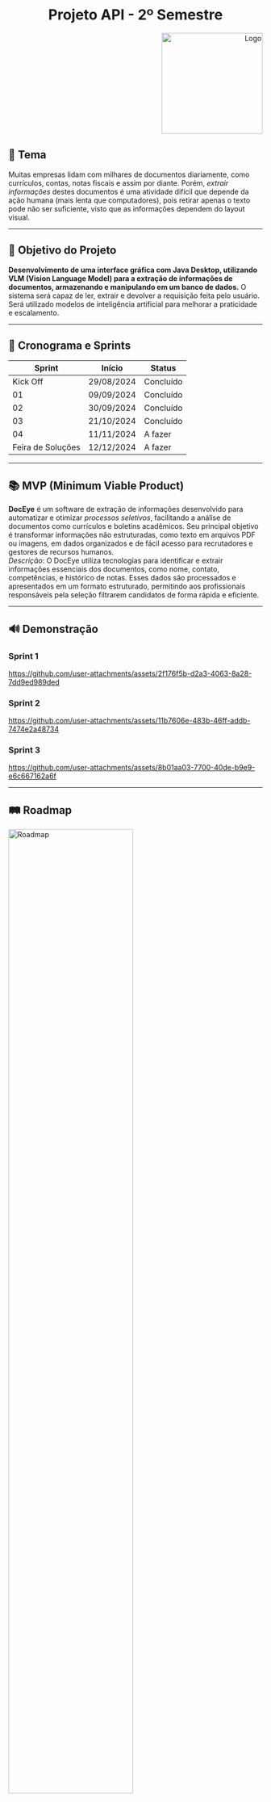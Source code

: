 <h1 align="center">  Projeto API - 2º Semestre </h1>

<div style="text-align: right;">
    <img src="docs/logos/logo.png" alt="Logo" style="width: 200px;"/>
</div>


## 📌 Tema

Muitas empresas lidam com milhares de documentos diariamente, como currículos, contas, notas fiscais e assim por diante. Porém, _extrair informações_ destes documentos é uma atividade difícil que depende da ação humana (mais lenta que computadores), pois retirar apenas o texto pode não ser suficiente, visto que as informações dependem do layout visual.

---

## 🎯 Objetivo do Projeto  

**Desenvolvimento de uma interface gráfica com Java Desktop, utilizando VLM (Vision Language Model) para a extração de informações de documentos, armazenando e manipulando em um banco de dados.** O sistema será capaz de ler, extrair e devolver a requisição feita pelo usuário. Será utilizado modelos de inteligência artificial para melhorar a praticidade e escalamento.

---

## 📅 Cronograma e Sprints

| Sprint            | Início     | Status       |
| ----------------- | ---------- | ------------ |
| Kick Off          | 29/08/2024 | Concluído    |
| 01                | 09/09/2024 | Concluído |
| 02                | 30/09/2024 | Concluído     |
| 03                | 21/10/2024 | Concluído      |
| 04                | 11/11/2024 | A fazer      |
| Feira de Soluções | 12/12/2024 | A fazer      |

---

## 📚 MVP (Minimum Viable Product)
**DocEye** é um software de extração de informações desenvolvido para automatizar e otimizar _processos seletivos_, facilitando a análise de documentos como currículos e boletins acadêmicos. Seu principal objetivo é transformar informações não estruturadas, como texto em arquivos PDF ou imagens, em dados organizados e de fácil acesso para recrutadores e gestores de recursos humanos.
<br> _Descrição_: O DocEye utiliza tecnologias para identificar e extrair informações essenciais dos documentos, como nome, contato, competências, e histórico de notas. Esses dados são processados e apresentados em um formato estruturado, permitindo aos profissionais responsáveis pela seleção filtrarem candidatos de forma rápida e eficiente.
<!-- <br> Acesse o link para visualizar o <a href= "https://www.figma.com/design/cK5bG9Pws6F5LTYGKAlwJ6/Prot%C3%B3tipo-API-2?node-id=0-1&node-type=canvas&t=jx5W8A6itDAJyiTB-0"> Protótipo DocEye! </a>  </br> -->

---

## 🔊 Demonstração 

### Sprint 1

https://github.com/user-attachments/assets/2f176f5b-d2a3-4063-8a28-7dd9ed989ded 


### Sprint 2

https://github.com/user-attachments/assets/11b7606e-483b-46ff-addb-7474e2a48734


### Sprint 3

https://github.com/user-attachments/assets/8b01aa03-7700-40de-b9e9-e6c667162a6f



---


## 🛤️ Roadmap
<img src="docs/registros/Roadmap.png" alt="Roadmap" style="width: 70%;"/>

---

## 📈 Burndown 
<img src="docs/registros/Burndown.jpg" alt="Burndown" style="width: 70%;"/>

---

## 📝 Levantamento de Requisitos

<a id="requisitos"></a>

<div align="center">

|          ID           |                     Descrição                      |         Requisito          |
| :-------------------: | :----------------------------------------------------------: | :-------------: |
| RQ01 | O usuário poderá submeter documentos para modelos de linguagem e visão. |Funcional|
| RQ02 | O software deverá tratar a saída dada por esses modelos.|Funcional|
| RQ03 | Criar uma interface para cadastrar documentos.|Funcional|
| RQ04 | Criar uma interface para para exibir resultados. |Funcional|
| RQ05 | O usuário poderá cadastrar informações extraídas em um banco de dados relacional. |Funcional|
| RQ06 | O usuário poderá recuperar informações do banco de dados. |Funcional|
| RQ07 | O usuário poderá editar informações do banco de dados. |Funcional|
| RQ08 | O usuário poderá deletar informações do banco de dados. |Funcional|
| RQ09 | O software não poderá utilizar nenhuma API externa. |Não Funcional|
| RQ10 | A aplicação precisa rodar localmente na máquina. |Não Funcional|
| RQ11 | A aplicação deve conter uma interface minimalista e intuitiva. |Não Funcional|

---
</div>

## 📑 Backlog do Produto

<div align="center">

| Rank  | Prioridade |                    User Story                    | Estimativa | Sprint |
|:-----:|:----------:|:------------------------------------------------:|:----------:|:------:|
| 1 | Alta | Como usuário, ter um modelo de inteligência artificial integrada na aplicação, para extração de informações presentes nos documentos | 13 | 1 |
| 2 | Alta | Como usuário, poder carregar documentos, para que a aplicação extraia as informações importantes | 18 | 1 |
| 3 | Alta | Como usuário, ter as informações extraídas armazenadas em um banco de dados, para permanência dos dados | 4 | 1 |
| 4 | Alta| Como usuário, ter acesso e poder manipular o banco de dados, para exclusão e leitura das informações cadastradas | 13 | 2 |
| 5 | Alta | Como usuário, cadastrar automaticamente as informações extraídas pela inteligência artificial, para automatização do processo | 8 | 2 |
| 6 | Alta | Como usuário, poder acessar as funcionalidades da aplicação por meio de uma interface minimalista e intuitiva, para facilitação no uso do serviço | 18 | 3 |
|   7   | Média | Como usuário, tratar a saída da inteligência artificial, para realizar a inserção automática | 13 | 2 |
|   8   | Média | Como usuário, ter um modelo de inteligência artificial exclusivo da aplicação, para ter uma resposta ideal na extração | 18 | 3 |
|   9   | Média | Como usuário, fazer filtragem dos currículos cadastrados no banco de dados, baseado em requisitos | 8 | 4 |
|  10   | Baixa | Como usuário, ter garantia na segurança dos dados extraídos, para evitar ataques | 3 | 4 |
|  11   | Baixa | Como usuário, ter um guia de instalação detalhado, para clarificar o processo de iniciação da aplicação | 18 | 4 |

</div>


## 🏗️ Arquitetura do Sistema

O sistema será baseado em uma arquitetura de **camadas**, onde cada parte desempenha um papel específico no processo:

- **Frontend (Interface Gráfica)**: Desenvolvido em Java com uso de bibliotecas gráficas (JavaFX ou Swing), permitindo uma interação amigável para o usuário final.
- **Backend**: Responsável pelo processamento de dados, comunicação com o banco de dados (MySQL), e integração com inteligência artificial.
- **IA/Leitura de Documentos**: Utilização de modelos treinados para a leitura automática de documentos e reconhecimento de caracteres.
- **Banco de Dados**: MySQL para armazenar os dados dos documentos, usuários e logs do sistema.

---

## 🛠️ Tecnologias Utilizadas

Ferramentas e plataformas aplicadas no desenvolvimento do projeto:
<!-- COLOCAR OS ICONES -->
- Figma 🎨 
- Git e GitHub 🐙
- IntelliJ IDEA 🖥️
- Java ☕
- Ollama 🧠 (Modelos de IA)
- MySQL 🗄️
- Draw.io 📊
- Markdown 📝
- Trello 🔧
- Google Sheets 📑

---


## 📋 Como Instalar e Executar o Projeto

### Pré-requisitos:

- **Java Development Kit (JDK)**: Certifique-se de ter o JDK 11 ou superior instalado.
- **MySQL**: Banco de dados utilizado no projeto.
- **Git**: Para clonar o repositório.
- **IDE**: Como IntelliJ IDEA ou NetBeans.
- **MySQL**: Workbench (opcional, mas recomendado para gerenciar o banco de dados)
- **Tess4J**: Biblioteca para integrar o Tesseract ao Java, permitindo realizar o OCR.
- **Tesseract OCR**: Ferramenta de OCR para extração de texto a partir de imagens.
- **JavaFX**: Framework para a criação de interfaces gráficas de usuário (GUI).

<!-- ### Passos de Instalação: -->




---

 ###  Fatec São José dos Campos - Prof. Jessen Vidal

| Cliente          | Período/Curso                                  | Professor M2      | Professor P2     | Contato Cliente                    |
| ---------------- | ---------------------------------------------- | ----------------- | ---------------- | ---------------------------------- |
| Giuliano Bertoti | 2º ADS (Análise e Desenvolvimento de Sistemas) | Cláudio Etelvino  | Giuliano Bertoti | <giuliano.bertoti@fatec.sp.gov.br> |


## 👥 A Equipe Code Don´t Blow


| Integrante | Função | GitHub | 
|---|---|---|
| Rafael Gonçalves | **Product Owner** | [![GitHub](https://img.shields.io/badge/GitHub-111217?style=flat-square&logo=github&logoColor=white)](https://github.com/EstupendoG)  | 
| Leonardo Cristiano | **Scrum Master** | [![GitHub](https://img.shields.io/badge/GitHub-111217?style=flat-square&logo=github&logoColor=white)](https://github.com/Leonardo-dSouza) | 
| Luana Souza | Dev Team | [![GitHub](https://img.shields.io/badge/GitHub-111217?style=flat-square&logo=github&logoColor=white)](https://github.com/luanaapms) | 
| Mariana Lins | Dev Team | [![GitHub](https://img.shields.io/badge/GitHub-111217?style=flat-square&logo=github&logoColor=white)](https://github.com/mariana-lins) | 
| Matheus di Sabatino | Dev Team | [![GitHub](https://img.shields.io/badge/GitHub-111217?style=flat-square&logo=github&logoColor=white)](https://github.com/Omathzao) |
| Ygor Pereira | Dev Team | [![GitHub](https://img.shields.io/badge/GitHub-111217?style=flat-square&logo=github&logoColor=white)](https://github.com/YgorPereira)
| Vanessa da Costa | Dev Team | [![GitHub](https://img.shields.io/badge/GitHub-111217?style=flat-square&logo=github&logoColor=white)](https://github.com/Doryumi) | 
| Henrique Tadeu | Dev Team | [![GitHub](https://img.shields.io/badge/GitHub-111217?style=flat-square&logo=github&logoColor=white)](https://github.com/henrySilverIX) | 

<img src="docs/logos/logo2preta.png" alt="Logo Preta" width="200" style="margin-left: 25%;"/>
